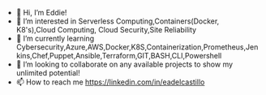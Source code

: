 - 👋 Hi, I’m Eddie!
- 👀 I’m interested in Serverless Computing,Containers(Docker, K8's),Cloud Computing, Cloud Security,Site Reliability
- 🌱 I’m currently learning Cybersecurity,Azure,AWS,Docker,K8S,Containerization,Prometheus,Jenkins,Chef,Puppet,Ansible,Terraform,GIT,BASH,CLI,Powershell
- 💞️ I’m looking to collaborate on any available projects to show my unlimited potential!
- 📫 How to reach me https://linkedin.com/in/eadelcastillo

